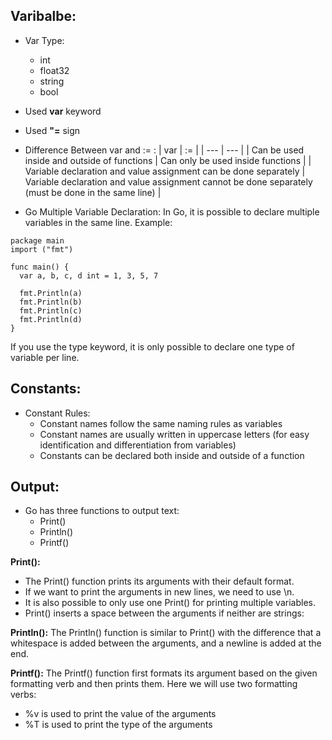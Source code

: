 ## Varibalbe:
* Var Type:
    - int
    - float32
    - string
    - bool

* Used **var** keyword
* Used **"=** sign

* Difference Between var and := :
| var | := |
| --- | --- |
| Can be used inside and outside of functions | Can only be used inside functions |
| Variable declaration and value assignment can be done separately | Variable declaration and value assignment cannot be done separately (must be done in the same line) |

* Go Multiple Variable Declaration:
In Go, it is possible to declare multiple variables in the same line. Example:
```
package main
import ("fmt")

func main() {
  var a, b, c, d int = 1, 3, 5, 7

  fmt.Println(a)
  fmt.Println(b)
  fmt.Println(c)
  fmt.Println(d)
}
```
If you use the type keyword, it is only possible to declare one type of variable per line.

## Constants:
* Constant Rules:
    - Constant names follow the same naming rules as variables
    - Constant names are usually written in uppercase letters (for easy identification and differentiation from variables)
    - Constants can be declared both inside and outside of a function
  
 ## Output:
- Go has three functions to output text:
  - Print()
  - Println()
  - Printf()

**Print():** 
- The Print() function prints its arguments with their default format. 
- If we want to print the arguments in new lines, we need to use \n.
- It is also possible to only use one Print() for printing multiple variables.
- Print() inserts a space between the arguments if neither are strings:

**Println():** The Println() function is similar to Print() with the difference that a whitespace is added between the arguments, and a newline is added at the end.

**Printf():** The Printf() function first formats its argument based on the given formatting verb and then prints them. Here we will use two formatting verbs:
- %v is used to print the value of the arguments
- %T is used to print the type of the arguments
